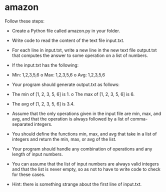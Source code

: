 # amazon

Follow these steps:
- Create a Python file called amazon.py in your folder.
- Write code to read the content of the text file input.txt.

- For each line in input.txt, write a new line in the new text file output.txt that computes the answer to some operation on a list of numbers.
- If the input.txt has the following:
- Min: 1,2,3,5,6 o Max: 1,2,3,5,6 o Avg: 1,2,3,5,6
- Your program should generate output.txt as follows:
- The min of [1, 2, 3, 5, 6] is 1. o The max of [1, 2, 3, 5, 6] is 6.
- The avg of [1, 2, 3, 5, 6] is 3.4.
- Assume that the only operations given in the input file are min, max, and avg, and that the operation is always followed by a list of comma-separated integers.
- You should define the functions min, max, and avg that take in a list of integers and return the min, max, or avg of the list.
- Your program should handle any combination of operations and any length of input numbers.
- You can assume that the list of input numbers are always valid integers and that the list is never empty, so as not to have to write code to check for these cases.
- Hint: there is something strange about the first line of input.txt.
